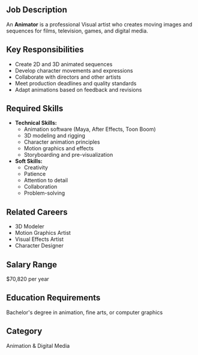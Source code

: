 ## Job Description
An **Animator** is a professional Visual artist who creates moving images and sequences for films, television, games, and digital media.

## Key Responsibilities
- Create 2D and 3D animated sequences
- Develop character movements and expressions
- Collaborate with directors and other artists
- Meet production deadlines and quality standards
- Adapt animations based on feedback and revisions

## Required Skills
- **Technical Skills:**
  - Animation software (Maya, After Effects, Toon Boom)
  - 3D modeling and rigging
  - Character animation principles
  - Motion graphics and effects
  - Storyboarding and pre-visualization
- **Soft Skills:**
  - Creativity
  - Patience
  - Attention to detail
  - Collaboration
  - Problem-solving

## Related Careers
- 3D Modeler
- Motion Graphics Artist
- Visual Effects Artist
- Character Designer

## Salary Range
$70,820 per year

## Education Requirements
Bachelor's degree in animation, fine arts, or computer graphics

## Category
Animation & Digital Media
